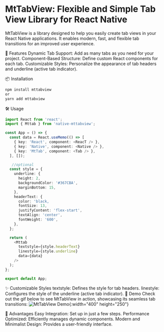 # MtTabView: Flexible and Simple Tab View Library for React Native

MtTabView is a library designed to help you easily create tab views in your React Native applications. It enables modern, fast, and flexible tab transitions for an improved user experience.

🚀 Features
Dynamic Tab Support: Add as many tabs as you need for your project.
Component-Based Structure: Define custom React components for each tab.
Customizable Styles: Personalize the appearance of tab headers and underline (active tab indicator).

📦 Installation
```bash
npm install mttabview  
or
yarn add mttabview  
```

🛠️ Usage
```typescript
import React from 'react';  
import { Mttab } from 'native-mttabview';  

const App = () => {  
  const data = React.useMemo(() => [  
    { key: 'React', component: <ReacT /> },  
    { key: 'Native', component: <Native /> },  
    { key: 'MtTab', component: <Tab /> },  
  ], []);  

   //optional
  const style = {  
    underline: {  
      height: 2,  
      backgroundColor: '#367CBA',  
      marginBottom: 15,  
    },  
    headerText: {  
      color: 'black,  
      fontSize: 13,  
      justifyContent: 'flex-start',  
      textAlign: 'center',  
      fontWeight: '600',  
    },  
  };  

  return (  
    <Mttab  
      textstyle={style.headerText}  
      linestyle={style.underline}  
      data={data}  
    />  
  );  
};  

export default App;
```

✨ Customizable Styles
textstyle: Defines the style for tab headers.
linestyle: Configures the style of the underline (active tab indicator).
🎥 Demo
Check out the gif below to see MtTabView in action, showcasing its seamless tab transitions:
![MtTabView Demo](https://github.com/Canzz0/mttabview/blob/main/demo.gif){:width="400" height="250"}


🌟 Advantages
Easy Integration: Set up in just a few steps.
Performance Optimized: Efficiently manages dynamic components.
Modern and Minimalist Design: Provides a user-friendly interface.
